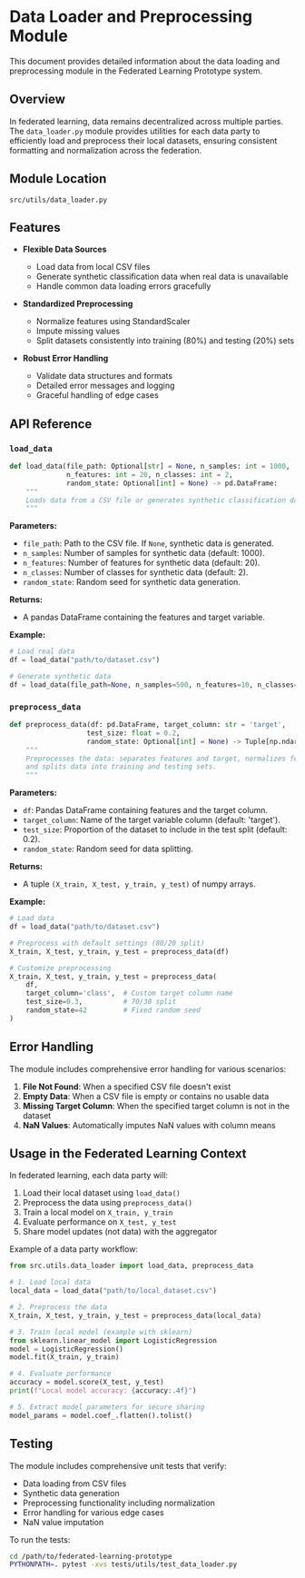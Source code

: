 # Data Loader and Preprocessing Module

This document provides detailed information about the data loading and preprocessing module 
in the Federated Learning Prototype system.

## Overview

In federated learning, data remains decentralized across multiple parties. The `data_loader.py` module
provides utilities for each data party to efficiently load and preprocess their local datasets,
ensuring consistent formatting and normalization across the federation.

## Module Location

`src/utils/data_loader.py`

## Features

- **Flexible Data Sources**
  - Load data from local CSV files
  - Generate synthetic classification data when real data is unavailable
  - Handle common data loading errors gracefully

- **Standardized Preprocessing**
  - Normalize features using StandardScaler
  - Impute missing values
  - Split datasets consistently into training (80%) and testing (20%) sets

- **Robust Error Handling**
  - Validate data structures and formats
  - Detailed error messages and logging
  - Graceful handling of edge cases

## API Reference

### `load_data`

```python
def load_data(file_path: Optional[str] = None, n_samples: int = 1000, 
              n_features: int = 20, n_classes: int = 2, 
              random_state: Optional[int] = None) -> pd.DataFrame:
    """
    Loads data from a CSV file or generates synthetic classification data.
    """
```

**Parameters:**
- `file_path`: Path to the CSV file. If `None`, synthetic data is generated.
- `n_samples`: Number of samples for synthetic data (default: 1000).
- `n_features`: Number of features for synthetic data (default: 20).
- `n_classes`: Number of classes for synthetic data (default: 2).
- `random_state`: Random seed for synthetic data generation.

**Returns:**
- A pandas DataFrame containing the features and target variable.

**Example:**
```python
# Load real data
df = load_data("path/to/dataset.csv")

# Generate synthetic data
df = load_data(file_path=None, n_samples=500, n_features=10, n_classes=3)
```

### `preprocess_data`

```python
def preprocess_data(df: pd.DataFrame, target_column: str = 'target', 
                   test_size: float = 0.2, 
                   random_state: Optional[int] = None) -> Tuple[np.ndarray, np.ndarray, np.ndarray, np.ndarray]:
    """
    Preprocesses the data: separates features and target, normalizes features,
    and splits data into training and testing sets.
    """
```

**Parameters:**
- `df`: Pandas DataFrame containing features and the target column.
- `target_column`: Name of the target variable column (default: 'target').
- `test_size`: Proportion of the dataset to include in the test split (default: 0.2).
- `random_state`: Random seed for data splitting.

**Returns:**
- A tuple `(X_train, X_test, y_train, y_test)` of numpy arrays.

**Example:**
```python
# Load data
df = load_data("path/to/dataset.csv")

# Preprocess with default settings (80/20 split)
X_train, X_test, y_train, y_test = preprocess_data(df)

# Customize preprocessing
X_train, X_test, y_train, y_test = preprocess_data(
    df, 
    target_column='class',  # Custom target column name
    test_size=0.3,          # 70/30 split
    random_state=42         # Fixed random seed
)
```

## Error Handling

The module includes comprehensive error handling for various scenarios:

1. **File Not Found**: When a specified CSV file doesn't exist
2. **Empty Data**: When a CSV file is empty or contains no usable data
3. **Missing Target Column**: When the specified target column is not in the dataset
4. **NaN Values**: Automatically imputes NaN values with column means

## Usage in the Federated Learning Context

In federated learning, each data party will:

1. Load their local dataset using `load_data()`
2. Preprocess the data using `preprocess_data()`
3. Train a local model on `X_train, y_train`
4. Evaluate performance on `X_test, y_test`
5. Share model updates (not data) with the aggregator

Example of a data party workflow:
```python
from src.utils.data_loader import load_data, preprocess_data

# 1. Load local data
local_data = load_data("path/to/local_dataset.csv")

# 2. Preprocess the data
X_train, X_test, y_train, y_test = preprocess_data(local_data)

# 3. Train local model (example with sklearn)
from sklearn.linear_model import LogisticRegression
model = LogisticRegression()
model.fit(X_train, y_train)

# 4. Evaluate performance
accuracy = model.score(X_test, y_test)
print(f"Local model accuracy: {accuracy:.4f}")

# 5. Extract model parameters for secure sharing
model_params = model.coef_.flatten().tolist()
```

## Testing

The module includes comprehensive unit tests that verify:

- Data loading from CSV files
- Synthetic data generation
- Preprocessing functionality including normalization
- Error handling for various edge cases
- NaN value imputation

To run the tests:
```bash
cd /path/to/federated-learning-prototype
PYTHONPATH=. pytest -xvs tests/utils/test_data_loader.py
```
